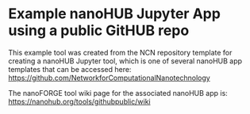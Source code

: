 # Example nanoHUB Jupyter App using a public GitHUB repo
This example tool was created from the NCN repository template for creating a nanoHUB Jupyter tool, which is one of several nanoHUB app templates that can be accessed here: https://github.com/NetworkforComputationalNanotechnology

The nanoFORGE tool wiki page for the associated nanoHUB app is: https://nanohub.org/tools/githubpublic/wiki
